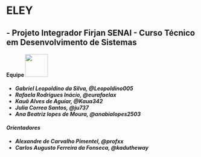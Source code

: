 # ELEY
## - Projeto Integrador Firjan SENAI - Curso Técnico em Desenvolvimento de Sistemas
#### Equipe <img src="https://media.giphy.com/media/LnQjpWaON8nhr21vNW/giphy.gif" width="60"> <em><b>
  - Gabriel Leopoldino da Silva, @Leopoldino005
  - Rafaela Rodrigues Inácio, @eurafaelax
  - Kauã Alves de Aguiar, @Kaua342
  - Julia Correa Santos, @ju737
  - Ana Beatriz lopes de Moura, @anabialopes2503

#### Orientadores
  - Alexandre de Carvalho Pimentel, @profxx
  - Carlos Augusto Ferreira da Fonseca, @kadutheway
 
